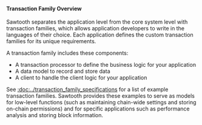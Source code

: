 #### **Transaction Family Overview**

Sawtooth separates the application level from the core system level with
transaction families, which allows application developers to write in the
languages of their choice. Each application defines the custom transaction
families for its unique requirements.

A transaction family includes these components:

- A transaction processor to define the business logic for your application
- A data model to record and store data
- A client to handle the client logic for your application

See [:doc:../transaction_family_specifications](:doc:../transaction_family_specifications) for a list of example
transaction families. Sawtooth provides these examples to serve as models for
low-level functions (such as maintaining chain-wide settings and storing
on-chain permissions) and for specific applications such as performance analysis
and storing block information.
